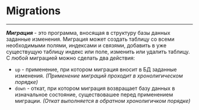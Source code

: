# Migrations
***
_**Миграция**_ - это программа, вносящая в структуру базы данных заданные изменения. Миграция может создать таблицу со всеми необходимыми полями, индексами и связями, добавить в уже существущую таблицу индекс или поле, изменить или удалить таблицу.
С любой миграцией можно сделать два действия:
- `up` - применение, при котором миграция вносит в БД заданные изменения. *(Применение миграций проходит в хронолигическом порядке)*
- `down` - откат, при котором миграция возвращает базу данных в изначальное состояние, существовашее перед применением миграции. *(Откат выполняется в обратном хронолигичком порядке)*
